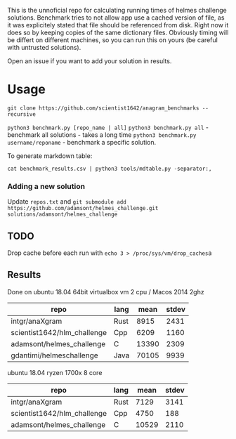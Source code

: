 This is the unnoficial repo for calculating running times of helmes challenge solutions. Benchmark tries to not allow app use a cached version of file, as it was explicitely stated that file should be referenced from disk. Right now it does so by keeping copies of the same dictionary files. 
Obviously timing will be differt on different machines, so you can run this on yours (be careful with untrusted solutions).

Open an issue if you want to add your solution in results.

# Usage
`git clone https://github.com/scientist1642/anagram_benchmarks --recursive`

`python3 benchmark.py [repo_name | all]` 
`python3 benchmark.py all` - benchmark all solutions - takes a long time
`python3 benchmark.py username/reponame` - benchmark a specific solution.

To generate markdown table:

`cat benchmark_results.csv | python3 tools/mdtable.py -separator:, `

### Adding a new solution 
Update `repos.txt` and 
`git submodule add https://github.com/adamsont/helmes_challenge.git solutions/adamsont/helmes_challenge`

## TODO 
Drop cache before each run with `echo 3 > /proc/sys/vm/drop_caches`a

## Results
Done on ubuntu 18.04 64bit virtualbox vm 2 cpu / Macos 2014 2ghz

| repo                        | lang | mean  | stdev |
|-----------------------------|------|-------|-------|
| intgr/anaXgram              | Rust | 8915  | 2431  |
| scientist1642/hlm_challenge | Cpp  | 6209  | 1160  |
| adamsont/helmes_challenge   | C    | 13390 | 2309  |
| gdantimi/helmeschallenge    | Java | 70105 | 9939  |



ubuntu 18.04 ryzen 1700x 8 core

| repo                        | lang | mean  | stdev |
|-----------------------------|------|-------|-------|
| intgr/anaXgram              | Rust | 7129  | 3141  |
| scientist1642/hlm_challenge | Cpp  | 4750  | 188   |
| adamsont/helmes_challenge   | C    | 10529 | 2110  |
